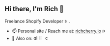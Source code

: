 
## Hi there, I'm Rich 👋

Freelance Shopify Developer [<img src='https://cdn.jsdelivr.net/npm/simple-icons@3.0.1/icons/shopify.svg' alt='shopify' height='15'>](https://richcherry.io/).


- 📫 Personal site / Reach me at: [richcherry.io](https://richcherry.io "Freelance Shopify Developer")  [<img src='https://cdn.jsdelivr.net/npm/simple-icons@3.0.1/icons/icloud.svg' alt='portfolio' height='15'>](https://richcherry.io/)
- 📲 Also on:
[<img src='https://cdn.jsdelivr.net/npm/simple-icons@3.0.1/icons/github.svg' alt='github' height='15'>](https://github.com/rich-cherry)  [<img src='https://cdn.jsdelivr.net/npm/simple-icons@3.0.1/icons/linkedin.svg' alt='linkedin' height='15'>](https://www.linkedin.com/in/rich-cherry//)  [<img src='https://cdn.jsdelivr.net/npm/simple-icons@3.0.1/icons/codewars.svg' alt='codewars' height='15'>](https://www.codewars.com/users/RichNC)



<!--
**rich-cherry/rich-cherry** is a ✨ _special_ ✨ repository because its `README.md` (this file) appears on your GitHub profile.

Here are some ideas to get you started:

- 🔭 I’m currently working on ...
- 👯 I’m looking to collaborate on ...
- 🤔 I’m looking for help with ...

- 😄 Pronouns: ...
- ⚡ Fun fact: ...
-->
